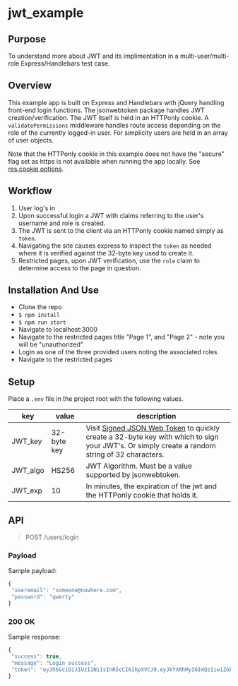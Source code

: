 # jwt_example

## Purpose

To understand more about JWT and its implimentation in a multi-user/multi-role Express/Handlebars test case.

## Overview

This example app is built on Express and Handlebars with jQuery handling front-end login functions. The jsonwebtoken package handles JWT creation/verification. The JWT itself is held in an HTTPonly cookie. A `validatePermissions` middleware handles route access depending on the role of the currently logged-in user. For simplicity users are held in an array of user objects.

Note that the HTTPonly cookie in this example does not have the "secure" flag set as https is not available when running the app locally. See <a target="_blank" href="http://expressjs.com/en/api.html#res.cookie">res.cookie options</a>.

## Workflow
1. User log's in
2. Upon successful login a JWT with claims referring to the user's username and role is created.
3. The JWT is sent to the client via an HTTPonly cookie named simply as `token`.
4. Navigating the site causes express to inspect the `token` as needed where it is verified against the 32-byte key used to create it.
5. Restricted pages, upon JWT verification, use the `role` claim to determine access to the page in question.

## Installation And Use

* Clone the repo
* `$ npm install`
* `$ npm run start`
* Navigate to localhost:3000
* Navigate to the restricted pages title "Page 1", and "Page 2" - note you will be "unauthorized"
* Login as one of the three provided users noting the associated roles
* Navigate to the restricted pages

## Setup

Place a `.env` file in the project root with the following values.

| key       | value               | description               |
| ----------| ------------------- | ------------------------- |
|JWT_key   | 32-byte key          |Visit <a href="http://jwtbuilder.jamiekurtz.com">Signed JSON Web Token</a> to quickly create a 32-byte key with which to sign your JWT's. Or simply create a random string of 32 characters.|
|JWT_algo  |HS256                 | JWT Algorithm. Must be a value supported by jsonwebtoken.|
|JWT_exp   |10                    | In minutes, the expiration of the jwt and the HTTPonly cookie that holds it. |

## API

> POST /users/login

### Payload

Sample payload:

```javascript
{
 "useremail": "someone@nowhere.com",
 "password": "qwerty"
}

```

### 200 OK
Sample response:
```javascript
{
 "success": true,
 "message": "Login success",
 "token": "eyJhbGciOiJIUzI1NiIsInR5cCI6IkpXVCJ9.eyJkYXRhMyI6ImQzIiwiZGF0YTQiOiJkNCIsInR5cCI6IkpXVCIsImlzcyI6IkFDTUUgSW5jIiwic3ViaiI6InZhbGlkdXNlciIsImF1ZCI6IlVzZXJHcm91cDEiLCJleHAiOjE1NjU2NjExMDUsImFsZyI6IkhTMjU2IiwiaWF0IjoxNTY1NjYwNTA1fQ.TgVmrqLU-JB9cfEZg_omeAconNL4KzhGyu9mYMc7aFM"
}
```